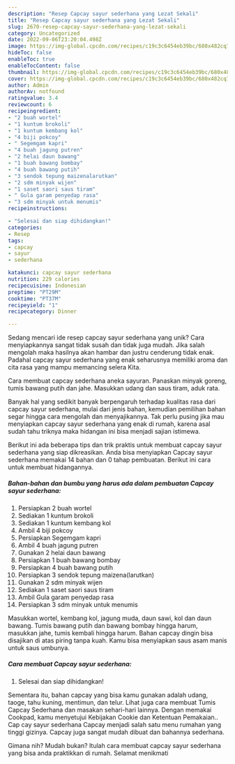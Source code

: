 ```yaml
---
description: "Resep Capcay sayur sederhana yang Lezat Sekali"
title: "Resep Capcay sayur sederhana yang Lezat Sekali"
slug: 2670-resep-capcay-sayur-sederhana-yang-lezat-sekali
category: Uncategorized
date: 2022-09-06T23:20:04.498Z
image: https://img-global.cpcdn.com/recipes/c19c3c6454eb39bc/680x482cq70/capcay-sayur-sederhana-foto-resep-utama.jpg
hideToc: false
enableToc: true
enableTocContent: false
thumbnail: https://img-global.cpcdn.com/recipes/c19c3c6454eb39bc/680x482cq70/capcay-sayur-sederhana-foto-resep-utama.jpg
cover: https://img-global.cpcdn.com/recipes/c19c3c6454eb39bc/680x482cq70/capcay-sayur-sederhana-foto-resep-utama.jpg
author: Admin
authorAv: notfound
ratingvalue: 3.4
reviewcount: 6
recipeingredient:
- "2 buah wortel"
- "1 kuntum brokoli"
- "1 kuntum kembang kol"
- "4 biji pokcoy"
- " Segemgam kapri"
- "4 buah jagung putren"
- "2 helai daun bawang"
- "1 buah bawang bombay"
- "4 buah bawang putih"
- "3 sendok tepung maizenalarutkan"
- "2 sdm minyak wijen"
- "1 saset saori saus tiram"
- " Gula garam penyedap rasa"
- "3 sdm minyak untuk menumis"
recipeinstructions:

- "Selesai dan siap dihidangkan!"
categories:
- Resep
tags:
- capcay
- sayur
- sederhana

katakunci: capcay sayur sederhana 
nutrition: 229 calories
recipecuisine: Indonesian
preptime: "PT29M"
cooktime: "PT37M"
recipeyield: "1"
recipecategory: Dinner

---
```





Sedang mencari ide resep capcay sayur sederhana yang unik? Cara menyiapkannya sangat tidak susah dan tidak juga mudah. Jika salah mengolah maka hasilnya akan hambar dan justru cenderung tidak enak. Padahal capcay sayur sederhana yang enak seharusnya memiliki aroma dan cita rasa yang mampu memancing selera Kita.





Cara membuat capcay sederhana aneka sayuran. Panaskan minyak goreng, tumis bawang putih dan jahe. Masukkan udang dan saus tiram, aduk rata.

Banyak hal yang sedikit banyak berpengaruh terhadap kualitas rasa dari capcay sayur sederhana, mulai dari jenis bahan, kemudian pemilihan bahan segar hingga cara mengolah dan menyajikannya. Tak perlu pusing jika mau menyiapkan capcay sayur sederhana yang enak di rumah, karena asal sudah tahu triknya maka hidangan ini bisa menjadi sajian istimewa.






Berikut ini ada beberapa tips dan trik praktis untuk membuat capcay sayur sederhana yang siap dikreasikan. Anda bisa menyiapkan Capcay sayur sederhana memakai 14 bahan dan 0 tahap pembuatan. Berikut ini cara untuk membuat hidangannya.

<!--inarticleads1-->

##### Bahan-bahan dan bumbu yang harus ada dalam pembuatan Capcay sayur sederhana:

1. Persiapkan 2 buah wortel
1. Sediakan 1 kuntum brokoli
1. Sediakan 1 kuntum kembang kol
1. Ambil 4 biji pokcoy
1. Persiapkan  Segemgam kapri
1. Ambil 4 buah jagung putren
1. Gunakan 2 helai daun bawang
1. Persiapkan 1 buah bawang bombay
1. Persiapkan 4 buah bawang putih
1. Persiapkan 3 sendok tepung maizena(larutkan)
1. Gunakan 2 sdm minyak wijen
1. Sediakan 1 saset saori saus tiram
1. Ambil  Gula garam penyedap rasa
1. Persiapkan 3 sdm minyak untuk menumis


Masukkan wortel, kembang kol, jagung muda, daun sawi, kol dan daun bawang. Tumis bawang putih dan bawang bombay hingga harum, masukkan jahe, tumis kembali hingga harum. Bahan capcay dingin bisa disajikan di atas piring tanpa kuah. Kamu bisa menyiapkan saus asam manis untuk saus umbunya. 

<!--inarticleads2-->

##### Cara membuat Capcay sayur sederhana:


1. Selesai dan siap dihidangkan!

Sementara itu, bahan capcay yang bisa kamu gunakan adalah udang, taoge, tahu kuning, mentimun, dan telur. Lihat juga cara membuat Tumis Capcay Sederhana dan masakan sehari-hari lainnya. Dengan memakai Cookpad, kamu menyetujui Kebijakan Cookie dan Ketentuan Pemakaian.. Cap cay sayur sederhana Capcay menjadi salah satu menu rumahan yang tinggi gizinya. Capcay juga sangat mudah dibuat dan bahannya sederhana. 

Gimana nih? Mudah bukan? Itulah cara membuat capcay sayur sederhana yang bisa anda praktikkan di rumah. Selamat menikmati
